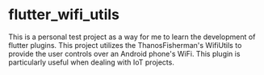 # flutter_wifi_utils

This is a personal test project as a way for me to learn the development of flutter plugins. This project utilizes the ThanosFisherman's WifiUtils to provide the user controls over an Android phone's WiFi. 
This plugin is particularly useful when dealing with IoT projects. 

